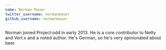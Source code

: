 ```yaml
---
name: Norman Mauer
twitter_username: normanmauer
github_username: normanmauer
---
```


Norman joined Project:odd in early 2013. He is a core contributor to
Netty and Vert.x and a noted author. He's German, so he's very
opinionated about beer.
